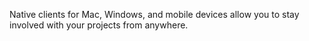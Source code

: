 ---
---

Native clients for Mac, Windows, and mobile devices allow you to stay involved with your projects from anywhere.
